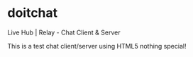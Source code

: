 doitchat
========

Live Hub | Relay - Chat Client &amp; Server

This is a test chat client/server using HTML5 nothing special!
